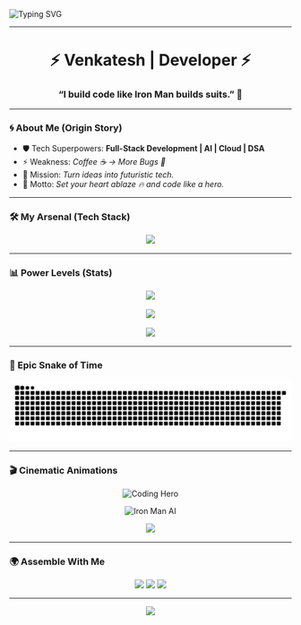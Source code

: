 <!-- Animated Header -->
<img src="https://readme-typing-svg.herokuapp.com?font=Orbitron&size=35&duration=4000&pause=2000&color=FF0000&center=true&vCenter=true&width=1000&lines=🔥+Welcome+to+Venkatesh's+Multiverse;🚀+Full+Stack+Developer+%7C+AI+Enthusiast;⚡+Building+Tech+Like+Tony+Stark;🛡️+Open+Source+Hero;🌌+Dreaming+Beyond+the+Stars" alt="Typing SVG" />

---

<h1 align="center">⚡ Venkatesh | Developer ⚡</h1>
<h3 align="center">“I build code like Iron Man builds suits.” 🦾</h3>

---

### 🌀 About Me (Origin Story)
- 🛡️ Tech Superpowers: **Full-Stack Development | AI | Cloud | DSA**
- ⚡ Weakness: *Coffee ☕ → More Bugs 🐛*
- 🧩 Mission: *Turn ideas into futuristic tech.*
- 🌌 Motto: *Set your heart ablaze 🔥 and code like a hero.*

---

### 🛠️ My Arsenal (Tech Stack)
<p align="center">
  <img src="https://skillicons.dev/icons?i=react,nodejs,express,python,java,ts,js,html,css,tailwind,redux,mysql,mongodb,docker,gcp,git,github" />
</p>

---

### 📊 Power Levels (Stats)
<p align="center">
  <img src="https://github-readme-streak-stats.herokuapp.com?user=venkatesh520556&theme=radical&hide_border=true&background=0D1117&stroke=FF0000&ring=FF0000&fire=FF0000" />
</p>

<p align="center">
  <img src="https://github-readme-stats.vercel.app/api?username=venkatesh520556&show_icons=true&theme=radical&hide_border=true&title_color=FF0000&icon_color=FF0000&bg_color=0D1117" />
</p>

<p align="center">
  <img src="https://github-readme-stats.vercel.app/api/top-langs/?username=venkatesh520556&layout=compact&theme=radical&hide_border=true&title_color=FF0000&bg_color=0D1117" />
</p>

---

### 🐍 Epic Snake of Time
<p align="center">
  <img src="https://raw.githubusercontent.com/venkatesh520556/venkatesh520556/output/github-contribution-grid-snake-colorful.svg" alt="snake gif" />
</p>

---

### 🎬 Cinematic Animations
<p align="center">
  <img src="https://github.com/abhisheknaiidu/abhisheknaiidu/raw/master/code.gif" width="500" alt="Coding Hero"/>
</p>

<p align="center">
  <img src="https://github.com/khalby786/khalby786/raw/master/assets/ironman.gif" width="300" alt="Iron Man AI"/>
</p>

<p align="center">
  <img src="https://raw.githubusercontent.com/saadeghi/saadeghi/master/dino.gif" width="600"/>
</p>

---

### 🌍 Assemble With Me
<p align="center">
  <a href="https://linkedin.com/in/your-profile"><img src="https://img.shields.io/badge/LinkedIn-Connect-blue?style=for-the-badge&logo=linkedin" /></a>
  <a href="https://x.com/Kasired85061173"><img src="https://img.shields.io/badge/Twitter-Follow-blue?style=for-the-badge&logo=twitter" /></a>
  <a href="mailto:venkateswarlu.kasireddy18@gmail.com"><img src="https://img.shields.io/badge/Gmail-Contact-red?style=for-the-badge&logo=gmail" /></a>
</p>

---

<p align="center">
  <img src="https://komarev.com/ghpvc/?username=venkatesh520556&label=Profile+Views&color=FF0000&style=for-the-badge" />
</p>
